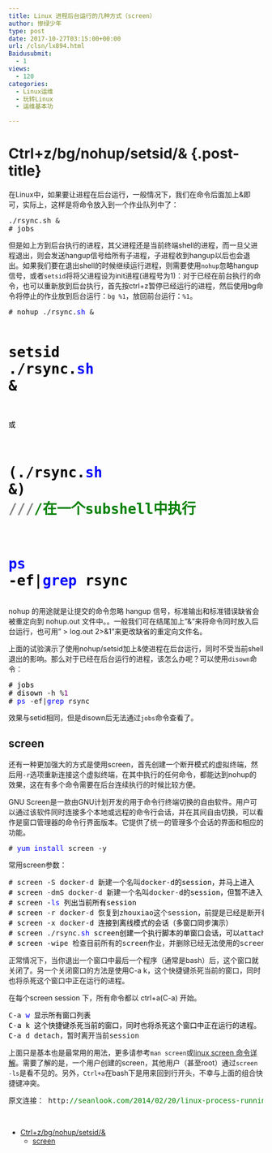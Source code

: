 ```yaml
---
title: Linux 进程后台运行的几种方式（screen）
author: 惨绿少年
type: post
date: 2017-10-27T03:15:00+00:00
url: /clsn/lx894.html
Baidusubmit:
  - 1
views:
  - 120
categories:
  - Linux运维
  - 玩转Linux
  - 运维基本功

---
```

# <span id="Ctrlzbgnohupsetsid">Ctrl+z/bg/nohup/setsid/&</span> {.post-title}

<div class="post-body">
  <p>
    在Linux中，如果要让进程在后台运行，一般情况下，我们在命令后面加上&即可，实际上，这样是将命令放入到一个作业队列中了：
  </p>
  
  <div class="cnblogs_Highlighter">
    <pre class="brush:bash;gutter:true;">./rsync.sh &
# jobs</pre>
  </div>
  
  <p>
    但是如上方到后台执行的进程，其父进程还是当前终端shell的进程，而一旦父进程退出，则会发送hangup信号给所有子进程，子进程收到hangup以后也会退出。如果我们要在退出shell的时候继续运行进程，则需要使用<code>nohup</code>忽略hangup信号，或者<code>setsid</code>将将父进程设为init进程(进程号为1)：对于已经在前台执行的命令，也可以重新放到后台执行，首先按ctrl+z暂停已经运行的进程，然后使用bg命令将停止的作业放到后台运行：<code>bg %1</code>，放回前台运行：<code>%1</code>。
  </p>
  
  <div class="cnblogs_code">
    <pre># nohup ./rsync.<span style="color: #0000ff;">sh</span> &<span style="color: #000000;">

# setsid .</span>/rsync.<span style="color: #0000ff;">sh</span> &<span style="color: #000000;">
或
# (.</span>/rsync.<span style="color: #0000ff;">sh</span> &) <span style="color: #808080;">///</span><span style="color: #008000;">/在一个subshell中执行</span>
# <span style="color: #0000ff;">ps</span> -ef|<span style="color: #0000ff;">grep</span> rsync</pre>
  </div>
  
  <p>
    nohup 的用途就是让提交的命令忽略 hangup 信号，标准输出和标准错误缺省会被重定向到 nohup.out 文件中。。一般我们可在结尾加上&rdquo;&&rdquo;来将命令同时放入后台运行，也可用&rdquo; > log.out 2>&1&rdquo;来更改缺省的重定向文件名。
  </p>
  
  <p>
    上面的试验演示了使用nohup/setsid加上&使进程在后台运行，同时不受当前shell退出的影响。那么对于已经在后台运行的进程，该怎么办呢？可以使用<code>disown</code>命令：
  </p>
  
  <div class="cnblogs_code">
    <pre><span style="color: #000000;"># jobs
# disown </span>-h %<span style="color: #800080;">1</span><span style="color: #000000;">
# </span><span style="color: #0000ff;">ps</span> -ef|<span style="color: #0000ff;">grep</span> rsync</pre>
  </div>
  
  <p>
    效果与setid相同，但是disown后无法通过<code>jobs</code>命令查看了。
  </p>
  
  <h2 id="screen">
    <span id="screen">screen</span>
  </h2>
  
  <p>
    还有一种更加强大的方式是使用screen，首先创建一个断开模式的虚拟终端，然后用<code>-r</code>选项重新连接这个虚拟终端，在其中执行的任何命令，都能达到nohup的效果，这在有多个命令需要在后台连续执行的时候比较方便。
  </p>
  
  <p>
    <a id="more"></a>
  </p>
  
  <p>
    GNU Screen是一款由GNU计划开发的用于命令行终端切换的自由软件。用户可以通过该软件同时连接多个本地或远程的命令行会话，并在其间自由切换，可以看作是窗口管理器的命令行界面版本。它提供了统一的管理多个会话的界面和相应的功能。
  </p>
  
  <p>
  </p>
  
  <div class="cnblogs_code">
    <pre># <span style="color: #0000ff;">yum</span> <span style="color: #0000ff;">install</span> screen -y</pre>
  </div>
  
  <p>
    常用screen参数：
  </p>
  
  <div class="cnblogs_code">
    <pre># screen -S docker-d 新建一个名叫docker-<span style="color: #000000;">d的session，并马上进入
# screen </span>-dmS docker-d 新建一个名叫docker-<span style="color: #000000;">d的session，但暂不进入，可用于系统启动脚本里
# screen </span>-<span style="color: #0000ff;">ls</span><span style="color: #000000;"> 列出当前所有session
# screen </span>-r docker-d 恢复到zhouxiao这个session，前提是已经是断开状态（-<span style="color: #000000;">d可以远程断开会话）
# screen </span>-x docker-<span style="color: #000000;">d 连接到离线模式的会话（多窗口同步演示）
# screen .</span>/rsync.<span style="color: #0000ff;">sh</span><span style="color: #000000;"> screen创建一个执行脚本的单窗口会话，可以attach进程ID
# screen </span>-wipe 检查目前所有的screen作业，并删除已经无法使用的screen作业</pre>
  </div>
  
  <p>
    正常情况下，当你退出一个窗口中最后一个程序（通常是bash）后，这个窗口就关闭了。另一个关闭窗口的方法是使用C-a k，这个快捷键杀死当前的窗口，同时也将杀死这个窗口中正在运行的进程。
  </p>
  
  <p>
    在每个screen session 下，所有命令都以 ctrl+a(C-a) 开始。
  </p>
  
  <div class="cnblogs_code">
    <pre>C-a <span style="color: #0000ff;">w</span><span style="color: #000000;"> 显示所有窗口列表
C</span>-<span style="color: #000000;">a k 这个快捷键杀死当前的窗口，同时也将杀死这个窗口中正在运行的进程。 
C</span>-a d detach，暂时离开当前session</pre>
  </div>
  
  <p>
    上面只是基本也是最常用的用法，更多请参考<code>man screen</code>或<a href="https://www.cnblogs.com/znix/">linux screen 命令详解</a>。需要了解的是，一个用户创建的screen，其他用户（甚至root）通过<code>screen -ls</code>是看不见的。另外，<code>Ctrl+a</code>在bash下是用来回到行开头，不幸与上面的组合快捷键冲突。
  </p>
  
  <div class="cnblogs_code" style="text-align: center;">
    <pre>原文连接： http:<span style="color: #008000;">//</span><span style="color: #008000;">seanlook.com/2014/02/20/linux-process-running-background-screen/</span></pre>
  </div>
  
  <p>
    &nbsp;
  </p>
</div>

<div id="toc_container" class="toc_white have_bullets">
  <ul class="toc_list">
    <li>
      <a href="#Ctrlzbgnohupsetsid">Ctrl+z/bg/nohup/setsid/&</a><ul>
        <li>
          <a href="#screen">screen</a>
        </li>
      </ul>
    </li>
  </ul>
</div>